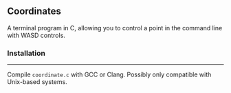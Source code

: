 ## Coordinates

A terminal program in C, allowing you to control a point in the command line with WASD controls.

### Installation

---

Compile `coordinate.c` with GCC or Clang. Possibly only compatible with Unix-based systems.
